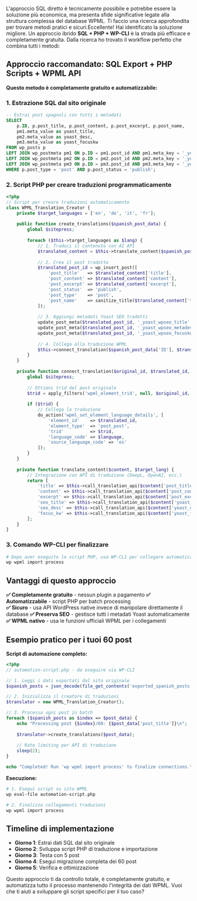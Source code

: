 L'approccio SQL diretto è tecnicamente possibile e potrebbe essere la soluzione più economica, ma presenta sfide significative legate alla struttura complessa del database WPML. Ti faccio una ricerca approfondita per trovare metodi pratici e sicuri.Eccellente! Hai identificato la soluzione migliore. Un approccio ibrido **SQL + PHP + WP-CLI** è la strada più efficace e completamente gratuita. Dalla ricerca ho trovato il workflow perfetto che combina tutti i metodi:

## Approccio raccomandato: SQL Export + PHP Scripts + WPML API

**Questo metodo è completamente gratuito e automatizzabile:**

### 1. **Estrazione SQL dal sito originale**
```sql
-- Estrai post spagnoli con tutti i metadati
SELECT 
    p.ID, p.post_title, p.post_content, p.post_excerpt, p.post_name,
    pm1.meta_value as yoast_title,
    pm2.meta_value as yoast_desc,
    pm3.meta_value as yoast_focuskw
FROM wp_posts p
LEFT JOIN wp_postmeta pm1 ON p.ID = pm1.post_id AND pm1.meta_key = '_yoast_wpseo_title'
LEFT JOIN wp_postmeta pm2 ON p.ID = pm2.post_id AND pm2.meta_key = '_yoast_wpseo_metadesc'  
LEFT JOIN wp_postmeta pm3 ON p.ID = pm3.post_id AND pm3.meta_key = '_yoast_wpseo_focuskw'
WHERE p.post_type = 'post' AND p.post_status = 'publish';
```

### 2. **Script PHP per creare traduzioni programmaticamente**
```php
<?php
// Script per creare traduzioni automaticamente
class WPML_Translation_Creator {
    private $target_languages = ['en', 'de', 'it', 'fr'];
    
    public function create_translations($spanish_post_data) {
        global $sitepress;
        
        foreach ($this->target_languages as $lang) {
            // 1. Traduci il contenuto con AI API
            $translated_content = $this->translate_content($spanish_post_data, $lang);
            
            // 2. Crea il post tradotto
            $translated_post_id = wp_insert_post([
                'post_title'   => $translated_content['title'],
                'post_content' => $translated_content['content'], 
                'post_excerpt' => $translated_content['excerpt'],
                'post_status'  => 'publish',
                'post_type'    => 'post',
                'post_name'    => sanitize_title($translated_content['title'])
            ]);
            
            // 3. Aggiungi metadati Yoast SEO tradotti
            update_post_meta($translated_post_id, '_yoast_wpseo_title', $translated_content['seo_title']);
            update_post_meta($translated_post_id, '_yoast_wpseo_metadesc', $translated_content['seo_desc']);
            update_post_meta($translated_post_id, '_yoast_wpseo_focuskw', $translated_content['focus_kw']);
            
            // 4. Collega alla traduzione WPML
            $this->connect_translation($spanish_post_data['ID'], $translated_post_id, $lang);
        }
    }
    
    private function connect_translation($original_id, $translated_id, $language) {
        global $sitepress;
        
        // Ottieni trid del post originale
        $trid = apply_filters('wpml_element_trid', null, $original_id, 'post_post');
        
        if ($trid) {
            // Collega la traduzione
            do_action('wpml_set_element_language_details', [
                'element_id'    => $translated_id,
                'element_type'  => 'post_post', 
                'trid'          => $trid,
                'language_code' => $language,
                'source_language_code' => 'es'
            ]);
        }
    }
    
    private function translate_content($content, $target_lang) {
        // Integrazione con API di traduzione (DeepL, OpenAI, ecc.)
        return [
            'title' => $this->call_translation_api($content['post_title'], $target_lang),
            'content' => $this->call_translation_api($content['post_content'], $target_lang),
            'excerpt' => $this->call_translation_api($content['post_excerpt'], $target_lang),
            'seo_title' => $this->call_translation_api($content['yoast_title'], $target_lang),
            'seo_desc' => $this->call_translation_api($content['yoast_desc'], $target_lang),
            'focus_kw' => $this->call_translation_api($content['yoast_focuskw'], $target_lang)
        ];
    }
}
```

### 3. **Comando WP-CLI per finalizzare**
```bash
# Dopo aver eseguito lo script PHP, usa WP-CLI per collegare automaticamente
wp wpml import process
```

## Vantaggi di questo approccio

**✅ Completamente gratuito** - nessun plugin a pagamento
**✅ Automatizzabile** - script PHP per batch processing  
**✅ Sicuro** - usa API WordPress native invece di manipolare direttamente il database
**✅ Preserva SEO** - gestisce tutti i metadati Yoast automaticamente
**✅ WPML nativo** - usa le funzioni ufficiali WPML per i collegamenti

## Esempio pratico per i tuoi 60 post

**Script di automazione completo:**
```php
<?php
// automation-script.php - da eseguire via WP-CLI

// 1. Leggi i dati esportati dal sito originale
$spanish_posts = json_decode(file_get_contents('exported_spanish_posts.json'), true);

// 2. Inizializza il creatore di traduzioni
$translator = new WPML_Translation_Creator();

// 3. Processa ogni post in batch
foreach ($spanish_posts as $index => $post_data) {
    echo "Processing post {$index}/60: {$post_data['post_title']}\n";
    
    $translator->create_translations($post_data);
    
    // Rate limiting per API di traduzione
    sleep(2);
}

echo "Completed! Run 'wp wpml import process' to finalize connections.\n";
```

**Esecuzione:**
```bash
# 1. Esegui script su sito WPML
wp eval-file automation-script.php

# 2. Finalizza collegamenti traduzioni
wp wpml import process
```

## Timeline di implementazione

- **Giorno 1**: Estrai dati SQL dal sito originale
- **Giorno 2**: Sviluppa script PHP di traduzione e importazione  
- **Giorno 3**: Testa con 5 post
- **Giorno 4**: Esegui migrazione completa dei 60 post
- **Giorno 5**: Verifica e ottimizzazione

Questo approccio ti da controllo totale, è completamente gratuito, e automatizza tutto il processo mantenendo l'integrità dei dati WPML. Vuoi che ti aiuti a sviluppare gli script specifici per il tuo caso?

